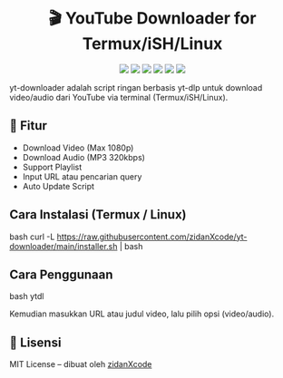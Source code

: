 <h1 align="center">🎬 YouTube Downloader for Termux/iSH/Linux</h1>
<p align="center">
  <img src="https://img.shields.io/badge/yt--dlp-powered-red?logo=youtube&style=for-the-badge" />
  <img src="https://img.shields.io/badge/Made%20with-Python-blue?logo=python&style=for-the-badge" />
  <img src="https://img.shields.io/badge/Shell-Bash-green?logo=gnubash&style=for-the-badge" />
  <img src="https://img.shields.io/badge/Platform-Termux-black?logo=android&style=for-the-badge" />
  <img src="https://img.shields.io/github/license/zidanXcode/yt-downloader?style=for-the-badge" />
  <img src="https://img.shields.io/github/stars/zidanXcode/yt-downloader?style=for-the-badge" />
</p>

yt-downloader adalah script ringan berbasis yt-dlp untuk download video/audio dari YouTube via terminal (Termux/iSH/Linux).

## 🔧 Fitur
- Download Video (Max 1080p)
- Download Audio (MP3 320kbps)
- Support Playlist
- Input URL atau pencarian query
- Auto Update Script

## Cara Instalasi (Termux / Linux)
bash
curl -L https://raw.githubusercontent.com/zidanXcode/yt-downloader/main/installer.sh | bash


## Cara Penggunaan
bash
ytdl

Kemudian masukkan URL atau judul video, lalu pilih opsi (video/audio).


## 📜 Lisensi
MIT License – dibuat oleh [zidanXcode](https://github.com/zidanXcode)
